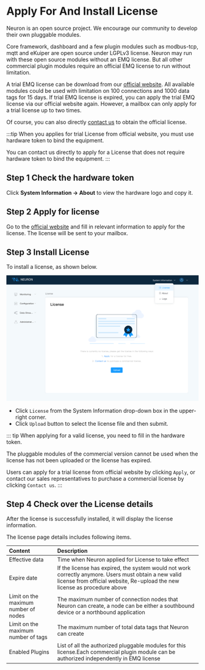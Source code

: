 # Apply For And Install License

Neuron is an open source project. We encourage our community to develop their own pluggable modules.

Core framework, dashboard and a few plugin modules such as modbus-tcp, mqtt and eKuiper are open source under LGPLv3 license. Neuron may run with these open source modules without an EMQ license. But all other commercial plugin modules require an official EMQ license to run without limitation.

A trial EMQ license can be download from our [official website](https://www.emqx.com/en/apply-licenses/neuron). All available modules could be used with limitation on 100 connections and 1000 data tags for 15 days. If trial EMQ license is expired, you can apply the trial EMQ license via our official website again. However, a mailbox can only apply for a trial license up to two times.

Of course, you can also directly [contact us](https://www.emqx.com/en/contact?product=neuron) to obtain the official license.

:::tip
When you applies for trial License from official website, you must use hardware token to bind the equipment.

You can contact us directly to apply for a License that does not require hardware token to bind the equipment.
:::

## Step 1 Check the hardware token

Click **System Information -> About** to view the hardware logo and copy it.

## Step 2 Apply for license

Go to the [official website](https://www.emqx.com/en/apply-licenses/neuron) and fill in relevant information to apply for the license. The license will be sent to your mailbox.

## Step 3 Install License

To install a license, as shown below.

![license-null](./assets/license-null.png)

* Click `License` from the System Information drop-down box in the upper-right corner.
* Click `Upload` button to select the license file and then submit.

::: tip
When applying for a valid license, you need to fill in the hardware token.

The pluggable modules of the commercial version cannot be used when the license has not been uploaded or the license has expired.

Users can apply for a trial license from official website by clicking `Apply`, or contact our sales representatives to purchase a commercial license by clicking `Contact us`.
:::

## Step 4 Check over the License details

After the license is successfully installed, it will display the license information.

The license page details includes following items.

|Content|Description|
| :----------- | :----------------------------------- | 
| Effective data | Time when Neuron applied for License to take effect |
| Expire date | If the license has expired, the system would not work correctly anymore. Users must obtain a new valid license from official website, Re-upload the new license as procedure above |
| Limit on the maximum number of nodes | The maximum number of connection nodes that Neuron can create, a node can be either a southbound device or a northbound application |
| Limit on the maximum number of tags | The maximum number of total data tags that Neuron can create |
| Enabled Plugins | List of all the authorized pluggable modules for this license.Each commercial plugin module can be authorized independently in EMQ license |
